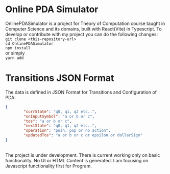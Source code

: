 # Online PDA Simulator
OnlinePDASimulator is a project for Theory of Computation course taught in Computer Science and its domains, built with React(Vite) in Typescript.
To develop or contribute with my project you can do the following changes:\
```git clone <this-repository-url>```\
```cd OnlinePDASimulator```\
```npm install```\
or simply\
```yarn add```

# Transitions JSON Format
The data is defined in JSON Format for Transitions and Configuration of PDA:
```json
{
        "currState": "q0, q1, q2 etc..",
        "onInputSymbol": "a or b or c",
        "tos": "a or b or c", 
        "nextState": "q0, q1, q2 etc..",
        "operation": "push, pop or no action",
        "updatedTos": "a or b or c or epsilon or dollarSign" 
}
```
\
The project is under development. There is current working only on basic functionality. No UI or HTML Content is generated. I am focusing on Javascript functionality first for Program.
